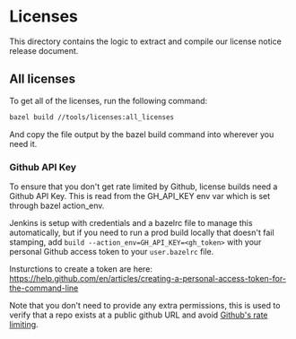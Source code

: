 # Licenses

This directory contains the logic to extract and compile our license notice release document.

## All licenses

To get all of the licenses, run the following command:

  ```sh
  bazel build //tools/licenses:all_licenses
  ```

And copy the file output by the bazel build command into wherever you need it.

### Github API Key

To ensure that you don't get rate limited by Github, license builds need a Github API Key.
This is read from the GH_API_KEY env var which is set through bazel action_env.

Jenkins is setup with credentials and a bazelrc file to manage this automatically, but if you need
to run a prod build locally that doesn't fail stamping, add `build --action_env=GH_API_KEY=<gh_token>`
with your personal Github access token to your `user.bazelrc` file.

Insturctions to create a token are here:
<https://help.github.com/en/articles/creating-a-personal-access-token-for-the-command-line>

Note that you don't need to provide any extra permissions, this is used to verify that a repo exists at a public
github URL and avoid [Github's rate limiting](https://developer.github.com/v3/rate_limit/).

